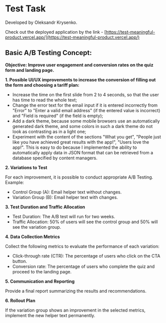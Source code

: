 # Test Task

Developed by Oleksandr Krysenko.

Check out the deployed application by the link - [https://test-meaningful-product.vercel.app/](https://test-meaningful-product.vercel.app/)

## Basic A/B Testing Concept:
**Objective: Improve user engagement and conversion rates on the quiz form and landing page.**

**1. Possible UI/UX improvements to increase the conversion of filling out the form and choosing a tariff plan:**
- Increase the time on the first slide from 2 to 4 seconds, so that the user has time to read the whole text;
- Change the error text for the email input if it is entered incorrectly from "Error" to "Enter a valid email address" (if the entered value is incorrect) and "Field is required" (if the field is empty);
- Add a dark theme, because some mobile browsers use an automatically generated dark theme, and some colors in such a dark theme do not look as contrasting as in a light one;
- Experiment with the content of the sections "What you get", "People just like you have achieved great results with the app!", "Users love the app!".
This is easy to do because I implemented the ability to automatically apply data in JSON format that can be retrieved from a database specified by content managers.


**2. Variations to Test**

For each improvement, it is possible to conduct appropriate A/B Testing.
Example:
- Control Group (A): Email helper text without changes.
- Variation Group (B): Email helper text with changes.


**3. Test Duration and Traffic Allocation**

- Test Duration: The A/B test will run for two weeks.
- Traffic Allocation: 50% of users will see the control group and 50% will see the variation group.


**4. Data Collection Metrics**

Сollect the following metrics to evaluate the performance of each variation:
- Click-through rate (CTR): The percentage of users who click on the CTA button.
- Conversion rate: The percentage of users who complete the quiz and proceed to the landing page.


**5. Communication and Reporting**

Provide a final report summarizing the results and recommendations.


**6. Rollout Plan**

If the variation group shows an improvement in the selected metrics, implement the new helper text permanently.
